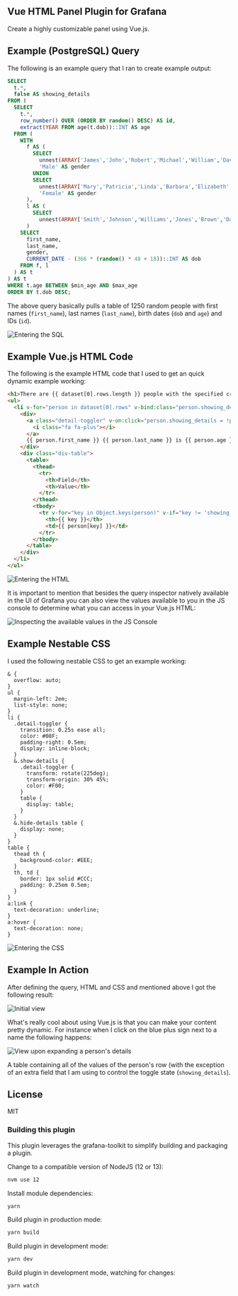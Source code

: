 ## Vue HTML Panel Plugin for Grafana

Create a highly customizable panel using Vue.js.

## Example (PostgreSQL) Query

The following is an example query that I ran to create example output:

```sql
SELECT
  t.*,
  false AS showing_details
FROM (
  SELECT
    t.*,
    row_number() OVER (ORDER BY random() DESC) AS id,
    extract(YEAR FROM age(t.dob))::INT AS age
  FROM (
    WITH
      f AS (
        SELECT
          unnest(ARRAY['James','John','Robert','Michael','William','David','Richard','Charles','Joseph','Thomas','Christopher','Daniel','Paul','Mark','Donald','George','Kenneth','Steven','Edward','Brian','Ronald','Anthony','Kevin','Jason','Matthew']) AS first_name,
          'Male' AS gender
        UNION
        SELECT
          unnest(ARRAY['Mary','Patricia','Linda','Barbara','Elizabeth','Jennifer','Maria','Susan','Margaret','Dorothy','Lisa','Nancy','Karen','Betty','Helen','Sandra','Donna','Carol','Ruth','Sharon','Michelle','Laura','Sarah','Kimberly','Deborah']) AS first_name,
          'Female' AS gender
      ),
      l AS (
        SELECT
          unnest(ARRAY['Smith','Johnson','Williams','Jones','Brown','Davis','Miller','Wilson','Moore','Taylor','Anderson','Thomas','Jackson','White','Harris','Martin','Thompson','Garcia','Martinez','Robinson','Clark','Rodriguez','Lewis','Lee','Walker']) AS last_name
      )
    SELECT
      first_name,
      last_name,
      gender,
      CURRENT_DATE - (366 * (random() * 48 + 18))::INT AS dob
    FROM f, l
  ) AS t
) AS t
WHERE t.age BETWEEN $min_age AND $max_age
ORDER BY t.dob DESC;
```

The above query basically pulls a table of 1250 random people with first names (`first_name`), last names (`last_name`), birth dates (`dob` and `age`) and IDs (`id`).

![Entering the SQL](https://raw.githubusercontent.com/westc/grafana-vuehtml-panel/master/src/img/Query.png)

## Example Vue.js HTML Code

The following is the example HTML code that I used to get an quick dynamic example working:

```html
<h1>There are {{ dataset[0].rows.length }} people with the specified criteria!</h1>
<ul>
  <li v-for="person in dataset[0].rows" v-bind:class="person.showing_details ? 'show-details' : 'hide-details'">
    <div>
      <a class="detail-toggler" v-on:click="person.showing_details = !person.showing_details">
        <i class="fa fa-plus"></i>
      </a>
      {{ person.first_name }} {{ person.last_name }} is {{ person.age }} years old.
    </div>
    <div class="div-table">
      <table>
        <thead>
          <tr>
            <th>Field</th>
            <th>Value</th>
          </tr>
        </thead>
        <tbody>
          <tr v-for="key in Object.keys(person)" v-if="key != 'showing_details'">
            <th>{{ key }}</th>
            <td>{{ person[key] }}</td>
          </tr>
        </tbody>
      </table>
    </div>
  </li>
</ul>
```

![Entering the HTML](https://raw.githubusercontent.com/westc/grafana-vuehtml-panel/master/src/img/Vue-HTML-Code.png)

It is important to mention that besides the query inspector natively available in the UI of Grafana you can also view the values available to you in the JS console to determine what you can access in your Vue.js HTML:

![Inspecting the available values in the JS Console](https://raw.githubusercontent.com/westc/grafana-vuehtml-panel/master/src/img/JS-Console.png)

## Example Nestable CSS

I used the following nestable CSS to get an example working:

```less
& {
  overflow: auto;
}
ul {
  margin-left: 2em;
  list-style: none;
}
li {
  .detail-toggler {
    transition: 0.25s ease all;
    color: #08F;
    padding-right: 0.5em;
    display: inline-block;
  }
  &.show-details {
    .detail-toggler {
      transform: rotate(225deg);
      transform-origin: 30% 45%;
      color: #F00;
    }
    table {
      display: table;
    }
  }
  &.hide-details table {
    display: none;
  }
}
table {
  thead th {
    background-color: #EEE;
  }
  th, td {
    border: 1px solid #CCC;
    padding: 0.25em 0.5em;
  }
}
a:link {
  text-decoration: underline;
}
a:hover {
  text-decoration: none;
}
```

![Entering the CSS](https://raw.githubusercontent.com/westc/grafana-vuehtml-panel/master/src/img/Nestable-CSS-Code.png)

## Example In Action

After defining the query, HTML and CSS and mentioned above I got the following result:

![Initial view](https://raw.githubusercontent.com/westc/grafana-vuehtml-panel/master/src/img/Static-Results.png)

What's really cool about using Vue.js is that you can make your content pretty dynamic.  For instance when I click on the blue plus sign next to a name the following happens:

![View upon expanding a person's details](https://raw.githubusercontent.com/westc/grafana-vuehtml-panel/master/src/img/Dynamic-Results.png)

A table containing all of the values of the person's row (with the exception of an extra field that I am using to control the toggle state (`showing_details`).

## License
MIT

### Building this plugin

This plugin leverages the grafana-toolkit to simplify building and packaging a plugin.

Change to a compatible version of NodeJS (12 or 13):
```BASH
nvm use 12
```

Install module dependencies:

```BASH
yarn
```

Build plugin in production mode:

```BASH
yarn build
```

Build plugin in development mode:

```BASH
yarn dev
```

Build plugin in development mode, watching for changes:

```BASH
yarn watch
```
